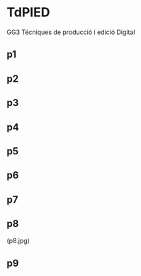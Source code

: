# TdPIED
GG3 Técniques  de producció  i edició Digital
## p1
## p2
## p3
## p4
## p5
## p6
## p7
## p8
(p8.jpg)
## p9
